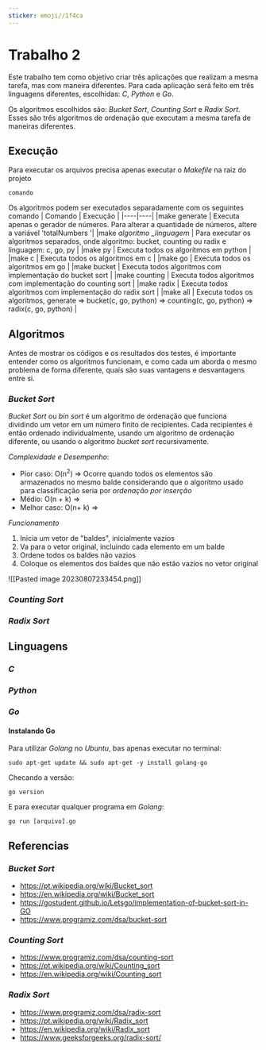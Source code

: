 ```yaml
---
sticker: emoji//1f4ca
---
```

# Trabalho 2

Este trabalho tem como objetivo criar três aplicações que realizam a mesma tarefa, mas com maneira diferentes. Para cada aplicação será feito em três linguagens diferentes, escolhidas: *C*, *Python* e *Go*. 

Os algoritmos escolhidos são: *Bucket Sort*, *Counting Sort* e *Radix Sort*. Esses são três algoritmos de ordenação que executam a mesma tarefa de maneiras diferentes.

## Execução

Para executar os arquivos precisa apenas executar o *Makefile* na raiz do projeto
```shell
comando
```

Os algoritmos podem ser executados separadamente com os seguintes comando
| Comando | Execução |
|----|----|
|make  generate | Executa apenas o gerador de números. Para alterar a quantidade de números, altere a variável 'totalNumbers '|
|make  *algoritmo _linguagem* | Para executar os algoritmos separados, onde algoritmo: bucket, counting ou radix e linguagem: c, go, py |
|make py | Executa todos os algoritmos em python |
|make c | Executa todos os algoritmos em c |
|make go | Executa todos os algoritmos em go |
|make bucket | Executa todos algoritmos com implementação do bucket sort |
|make counting | Executa todos algoritmos com implementação do counting sort |
|make radix | Executa todos algoritmos com implementação do radix sort |
|make all | Executa todos os algoritmos, generate => bucket(c, go, python) => counting(c, go, python) => radix(c, go, python) |




## Algoritmos

Antes de mostrar os códigos e os resultados dos testes, é importante entender como os algoritmos funcionam, e como cada um aborda o mesmo problema de forma diferente, quais são suas vantagens e desvantagens entre si.

### *Bucket Sort*
 *Bucket Sort* ou *bin sort* é um algoritmo de ordenação que funciona dividindo um vetor em um número finito de recipientes. Cada recipientes é então ordenado individualmente, usando um algoritmo de ordenação diferente, ou usando o algoritmo *bucket sort* recursivamente. 

*Complexidade e Desempenho*:
- Pior caso: O(n<sup>2</sup>) => Ocorre quando todos os elementos são armazenados no mesmo balde considerando que o algoritmo usado para classificação seria por *ordenação por inserção*
- Médio: O(n + k) => 
- Melhor caso: O(n+ k) =>

*Funcionamento*
1. Inicia um vetor de "baldes", inicialmente vazios
2. Va para o vetor original, incluindo cada elemento em um balde
3. Ordene todos os baldes não vazios
4. Coloque os elementos dos baldes que não estão vazios no vetor original

![[Pasted image 20230807233454.png]]

### *Counting Sort*

### *Radix Sort*

## Linguagens

### *C*

### *Python*

### *Go*

#### Instalando Go

Para utilizar *Golang* no *Ubuntu*, bas apenas executar no terminal:
```shell
sudo apt-get update && sudo apt-get -y install golang-go
```

Checando a versão:
```shell
go version
```

E para executar qualquer programa em *Golang*:
```shell
go run [arquivo].go
```



## 


## Referencias

### *Bucket Sort*
- https://pt.wikipedia.org/wiki/Bucket_sort
- https://en.wikipedia.org/wiki/Bucket_sort
- https://gostudent.github.io/Letsgo/implementation-of-bucket-sort-in-GO
- https://www.programiz.com/dsa/bucket-sort

### *Counting Sort*
- https://www.programiz.com/dsa/counting-sort
- https://pt.wikipedia.org/wiki/Counting_sort
- https://en.wikipedia.org/wiki/Counting_sort

### *Radix Sort*
- https://www.programiz.com/dsa/radix-sort
- https://pt.wikipedia.org/wiki/Radix_sort
- https://en.wikipedia.org/wiki/Radix_sort
- https://www.geeksforgeeks.org/radix-sort/

